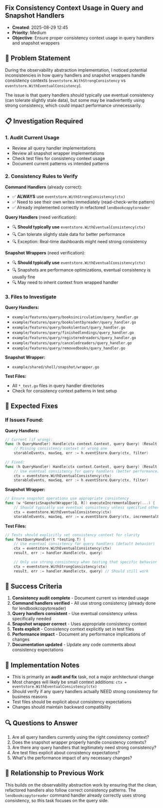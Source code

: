 ## Fix Consistency Context Usage in Query and Snapshot Handlers
- **Created**: 2025-08-29 12:45
- **Priority**: Medium
- **Objective**: Ensure proper consistency context usage in query handlers and snapshot wrappers

## 🎯 Problem Statement

During the observability abstraction implementation, I noticed potential inconsistencies in how query handlers and snapshot wrappers handle consistency contexts (`eventstore.WithStrongConsistency` vs `eventstore.WithEventualConsistency`).

The issue is that query handlers should typically use eventual consistency (can tolerate slightly stale data), but some may be inadvertently using strong consistency, which could impact performance unnecessarily.

## 📋 Investigation Required

### **1. Audit Current Usage**
- Review all query handler implementations
- Review all snapshot wrapper implementations  
- Check test files for consistency context usage
- Document current patterns vs intended patterns

### **2. Consistency Rules to Verify**

**Command Handlers** (already correct):
- ✅ **ALWAYS** use `eventstore.WithStrongConsistency(ctx)`
- ✅ Need to see their own writes immediately (read-check-write pattern)
- ✅ Already implemented correctly in refactored `lendbookcopytoreader`

**Query Handlers** (need verification):
- 🔍 **Should typically use** `eventstore.WithEventualConsistency(ctx)` 
- 🔍 Can tolerate slightly stale data for better performance
- 🔍 Exception: Real-time dashboards might need strong consistency

**Snapshot Wrappers** (need verification):
- 🔍 **Should typically use** `eventstore.WithEventualConsistency(ctx)`
- 🔍 Snapshots are performance optimizations, eventual consistency is usually fine
- 🔍 May need to inherit context from wrapped handler

### **3. Files to Investigate**

**Query Handlers:**
- `example/features/query/booksincirculation/query_handler.go`
- `example/features/query/bookslentbyreader/query_handler.go`
- `example/features/query/bookslentout/query_handler.go`
- `example/features/query/finishedlendings/query_handler.go`
- `example/features/query/registeredreaders/query_handler.go`
- `example/features/query/canceledreaders/query_handler.go`
- `example/features/query/removedbooks/query_handler.go`

**Snapshot Wrapper:**
- `example/shared/shell/snapshot/wrapper.go`

**Test Files:**
- All `*_test.go` files in query handler directories
- Check for consistency context patterns in test setup

## 🔧 Expected Fixes

### **If Issues Found:**

**Query Handlers:**
```go
// Current (if wrong):
func (h QueryHandler) Handle(ctx context.Context, query Query) (Result, error) {
    // Missing consistency context or wrong one
    storableEvents, maxSeq, err := h.eventStore.Query(ctx, filter)
    
// Fixed:
func (h QueryHandler) Handle(ctx context.Context, query Query) (Result, error) {
    // Use eventual consistency for query handlers (better performance)
    ctx = eventstore.WithEventualConsistency(ctx)
    storableEvents, maxSeq, err := h.eventStore.Query(ctx, filter)
```

**Snapshot Wrapper:**
```go
// Ensure snapshot operations use appropriate consistency
func (w *GenericSnapshotWrapper[Q, R]) executeIncrementalQuery(...) {
    // Should typically use eventual consistency unless specified otherwise
    ctx = eventstore.WithEventualConsistency(ctx)
    storableEvents, maxSeq, err := w.eventStore.Query(ctx, incrementalFilter)
```

**Test Files:**
```go
// Tests should explicitly set consistency context for clarity
func TestQueryHandler(t *testing.T) {
    // Use eventual consistency for query handlers (default behavior)
    ctx = eventstore.WithEventualConsistency(ctx)
    result, err := handler.Handle(ctx, query)
    
    // Only use strong consistency when testing that specific behavior
    ctx = eventstore.WithStrongConsistency(ctx) 
    result, err := handler.Handle(ctx, query) // Should still work
```

## 🎯 Success Criteria

1. **Consistency audit complete** - Document current vs intended usage
2. **Command handlers verified** - All use strong consistency (already done for lendbookcopytoreader)
3. **Query handlers consistent** - Use eventual consistency unless specifically needed
4. **Snapshot wrapper correct** - Uses appropriate consistency context
5. **Tests explicit** - Consistency context explicitly set in test files
6. **Performance impact** - Document any performance implications of changes
7. **Documentation updated** - Update any code comments about consistency expectations

## 📝 Implementation Notes

- This is primarily an **audit and fix** task, not a major architectural change
- Most changes will likely be small context additions: `ctx = eventstore.WithEventualConsistency(ctx)`
- Should verify if any query handlers actually NEED strong consistency for business reasons
- Test files should be explicit about consistency expectations
- Changes should maintain backward compatibility

## 🔍 Questions to Answer

1. Are all query handlers currently using the right consistency context?
2. Does the snapshot wrapper properly handle consistency contexts?
3. Are there any query handlers that legitimately need strong consistency?
4. Are test files explicit about consistency expectations?
5. What's the performance impact of any necessary changes?

## 🚀 Relationship to Previous Work

This builds on the observability abstraction work by ensuring that the clean, refactored handlers also follow correct consistency patterns. The `lendbookcopytoreader` command handler already correctly uses strong consistency, so this task focuses on the query side.